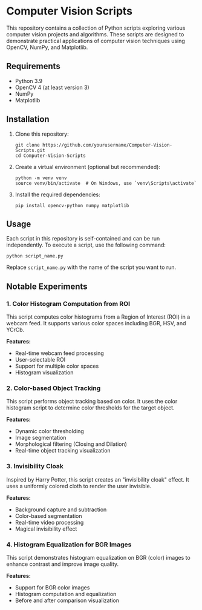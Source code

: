 # Computer Vision Scripts

This repository contains a collection of Python scripts exploring various computer vision projects and algorithms. These scripts are designed to demonstrate practical applications of computer vision techniques using OpenCV, NumPy, and Matplotlib.

## Requirements

- Python 3.9
- OpenCV 4 (at least version 3)
- NumPy
- Matplotlib

## Installation

1. Clone this repository:
   ```
   git clone https://github.com/yourusername/Computer-Vision-Scripts.git
   cd Computer-Vision-Scripts
   ```

2. Create a virtual environment (optional but recommended):
   ```
   python -m venv venv
   source venv/bin/activate  # On Windows, use `venv\Scripts\activate`
   ```

3. Install the required dependencies:
   ```
   pip install opencv-python numpy matplotlib
   ```

## Usage

Each script in this repository is self-contained and can be run independently. To execute a script, use the following command:

```
python script_name.py
```

Replace `script_name.py` with the name of the script you want to run.

## Notable Experiments

### 1. Color Histogram Computation from ROI

This script computes color histograms from a Region of Interest (ROI) in a webcam feed. It supports various color spaces including BGR, HSV, and YCrCb.

**Features:**
- Real-time webcam feed processing
- User-selectable ROI
- Support for multiple color spaces
- Histogram visualization

### 2. Color-based Object Tracking

This script performs object tracking based on color. It uses the color histogram script to determine color thresholds for the target object.

**Features:**
- Dynamic color thresholding
- Image segmentation
- Morphological filtering (Closing and Dilation)
- Real-time object tracking visualization

### 3. Invisibility Cloak

Inspired by Harry Potter, this script creates an "invisibility cloak" effect. It uses a uniformly colored cloth to render the user invisible.

**Features:**
- Background capture and subtraction
- Color-based segmentation
- Real-time video processing
- Magical invisibility effect

### 4. Histogram Equalization for BGR Images

This script demonstrates histogram equalization on BGR (color) images to enhance contrast and improve image quality.

**Features:**
- Support for BGR color images
- Histogram computation and equalization
- Before and after comparison visualization
